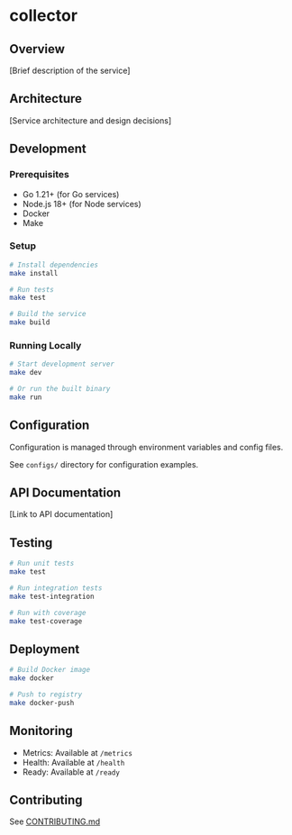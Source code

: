 # collector

## Overview

[Brief description of the service]

## Architecture

[Service architecture and design decisions]

## Development

### Prerequisites

- Go 1.21+ (for Go services)
- Node.js 18+ (for Node services)
- Docker
- Make

### Setup

```bash
# Install dependencies
make install

# Run tests
make test

# Build the service
make build
```

### Running Locally

```bash
# Start development server
make dev

# Or run the built binary
make run
```

## Configuration

Configuration is managed through environment variables and config files.

See `configs/` directory for configuration examples.

## API Documentation

[Link to API documentation]

## Testing

```bash
# Run unit tests
make test

# Run integration tests
make test-integration

# Run with coverage
make test-coverage
```

## Deployment

```bash
# Build Docker image
make docker

# Push to registry
make docker-push
```

## Monitoring

- Metrics: Available at `/metrics`
- Health: Available at `/health`
- Ready: Available at `/ready`

## Contributing

See [CONTRIBUTING.md](../../CONTRIBUTING.md)
